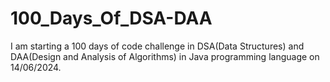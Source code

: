 # 100_Days_Of_DSA-DAA
I am starting a 100 days of code challenge in DSA(Data Structures) and DAA(Design and Analysis of Algorithms) in Java programming language on 14/06/2024.
